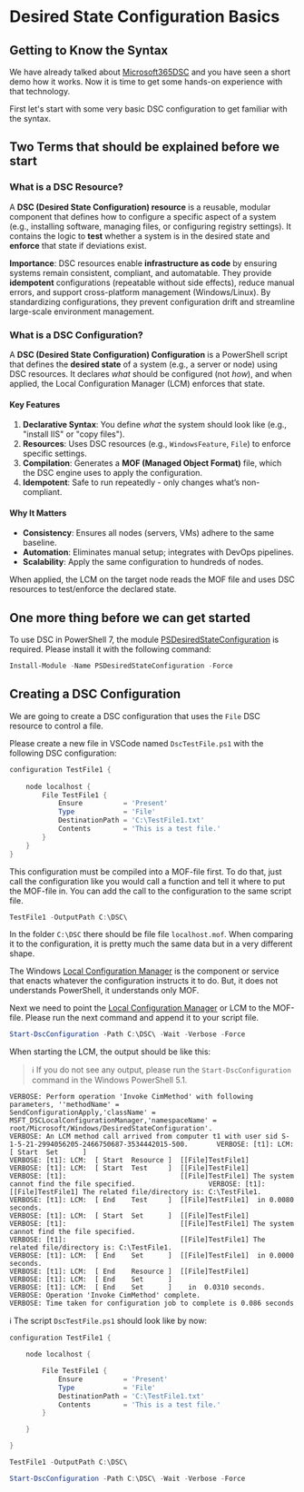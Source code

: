 # Desired State Configuration Basics

## Getting to Know the Syntax

We have already talked about [Microsoft365DSC](https://microsoft365dsc.com/) and you have seen a short demo how it works. Now it is time to get some hands-on experience with that technology.

First let's start with some very basic DSC configuration to get familiar with the syntax.

## Two Terms that should be explained before we start

### What is a DSC Resource?

A **DSC (Desired State Configuration) resource** is a reusable, modular component that defines how to configure a specific aspect of a system (e.g., installing software, managing files, or configuring registry settings). It contains the logic to **test** whether a system is in the desired state and **enforce** that state if deviations exist.

**Importance**: DSC resources enable **infrastructure as code** by ensuring systems remain consistent, compliant, and automatable. They provide **idempotent** configurations (repeatable without side effects), reduce manual errors, and support cross-platform management (Windows/Linux). By standardizing configurations, they prevent configuration drift and streamline large-scale environment management.

### What is a DSC Configuration?

A **DSC (Desired State Configuration) Configuration** is a PowerShell script that defines the **desired state** of a system (e.g., a server or node) using DSC resources. It declares *what* should be configured (not *how*), and when applied, the Local Configuration Manager (LCM) enforces that state.  

#### Key Features

1. **Declarative Syntax**: You define *what* the system should look like (e.g., "install IIS" or "copy files").
2. **Resources**: Uses DSC resources (e.g., `WindowsFeature`, `File`) to enforce specific settings.  
3. **Compilation**: Generates a **MOF (Managed Object Format)** file, which the DSC engine uses to apply the configuration.  
4. **Idempotent**: Safe to run repeatedly - only changes what’s non-compliant.  

#### Why It Matters

- **Consistency**: Ensures all nodes (servers, VMs) adhere to the same baseline.  
- **Automation**: Eliminates manual setup; integrates with DevOps pipelines.  
- **Scalability**: Apply the same configuration to hundreds of nodes.  

When applied, the LCM on the target node reads the MOF file and uses DSC resources to test/enforce the declared state.

## One more thing before we can get started

To use DSC in PowerShell 7, the module [PSDesiredStateConfiguration](https://www.powershellgallery.com/packages/PSDesiredStateConfiguration) is required. Please install it with the following command:

```powershell
Install-Module -Name PSDesiredStateConfiguration -Force
```

## Creating a DSC Configuration

We are going to create a DSC configuration that uses the `File` DSC resource to control a file.

Please create a new file in VSCode named `DscTestFile.ps1` with the following DSC configuration:

```powershell
configuration TestFile1 {
    
    node localhost {
        File TestFile1 {
            Ensure          = 'Present'
            Type            = 'File'
            DestinationPath = 'C:\TestFile1.txt'
            Contents        = 'This is a test file.'
        }
    }
}
```

This configuration must be compiled into a MOF-file first. To do that, just call the configuration like you would call a function and tell it where to put the MOF-file in. You can add the call to the configuration to the same script file.

```powershell
TestFile1 -OutputPath C:\DSC\
```

In the folder `C:\DSC` there should be file file `localhost.mof`. When comparing it to the configuration, it is pretty much the same data but in a very different shape.

The Windows [Local Configuration Manager](https://learn.microsoft.com/en-us/powershell/dsc/managing-nodes/metaconfig?view=dsc-1.1) is the component or service that enacts whatever the configuration instructs it to do. But, it does not understands PowerShell, it understands only MOF.

Next we need to point the [Local Configuration Manager](https://learn.microsoft.com/en-us/powershell/dsc/managing-nodes/metaconfig?view=dsc-1.1) or LCM to the MOF-file. Please run the next command and append it to your script file.

```powershell
Start-DscConfiguration -Path C:\DSC\ -Wait -Verbose -Force
```

When starting the LCM, the output should be like this:

> :information_source: If you do not see any output, please run the `Start-DscConfiguration` command in the Windows PowerShell 5.1.

```text
VERBOSE: Perform operation 'Invoke CimMethod' with following parameters, ''methodName' =
SendConfigurationApply,'className' = MSFT_DSCLocalConfigurationManager,'namespaceName' =                                root/Microsoft/Windows/DesiredStateConfiguration'.                                                                      VERBOSE: An LCM method call arrived from computer t1 with user sid S-1-5-21-2994056205-2466750687-3534442015-500.       VERBOSE: [t1]: LCM:  [ Start  Set      ]                                                                                VERBOSE: [t1]: LCM:  [ Start  Resource ]  [[File]TestFile1]                                                             VERBOSE: [t1]: LCM:  [ Start  Test     ]  [[File]TestFile1]                                                             VERBOSE: [t1]:                            [[File]TestFile1] The system cannot find the file specified.                  VERBOSE: [t1]:                            [[File]TestFile1] The related file/directory is: C:\TestFile1.                VERBOSE: [t1]: LCM:  [ End    Test     ]  [[File]TestFile1]  in 0.0080 seconds.
VERBOSE: [t1]: LCM:  [ Start  Set      ]  [[File]TestFile1]
VERBOSE: [t1]:                            [[File]TestFile1] The system cannot find the file specified.
VERBOSE: [t1]:                            [[File]TestFile1] The related file/directory is: C:\TestFile1.
VERBOSE: [t1]: LCM:  [ End    Set      ]  [[File]TestFile1]  in 0.0000 seconds.
VERBOSE: [t1]: LCM:  [ End    Resource ]  [[File]TestFile1]
VERBOSE: [t1]: LCM:  [ End    Set      ]
VERBOSE: [t1]: LCM:  [ End    Set      ]    in  0.0310 seconds.
VERBOSE: Operation 'Invoke CimMethod' complete.
VERBOSE: Time taken for configuration job to complete is 0.086 seconds
```

:information_source: The script `DscTestFile.ps1` should look like by now:

```powershell
configuration TestFile1 {

    node localhost {

        File TestFile1 {
            Ensure          = 'Present'
            Type            = 'File'
            DestinationPath = 'C:\TestFile1.txt'
            Contents        = 'This is a test file.'
        }

    }

}

TestFile1 -OutputPath C:\DSC\

Start-DscConfiguration -Path C:\DSC\ -Wait -Verbose -Force
```
